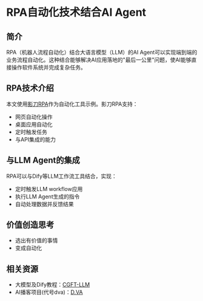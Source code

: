 # RPA自动化技术结合AI Agent

## 简介

RPA（机器人流程自动化）结合大语言模型（LLM）的AI Agent可以实现端到端的业务流程自动化。这种结合能够解决AI应用落地的"最后一公里"问题，使AI能够直接操作软件系统并完成复杂任务。

## RPA技术介绍

本文使用[影刀RPA](https://www.yingdao.com/)作为自动化工具示例。影刀RPA支持：

- 网页自动化操作
- 桌面应用自动化
- 定时触发任务
- 与API集成的能力

## 与LLM Agent的集成

RPA可以与Dify等LLM工作流工具结合，实现：

- 定时触发LLM workflow应用
- 执行LLM Agent生成的指令
- 自动处理数据并反馈结果

## 价值创造思考

- 选出有价值的事情
- 变成自动化

## 相关资源

- 大模型及Dify教程：[CGFT-LLM](https://github.com/echonoshy/cgft-llm)
- AI播客项目(代号dva)：[D.VA](https://github.com/echonoshy/d.va)